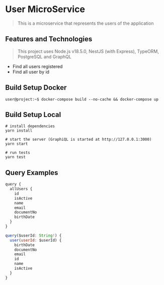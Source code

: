 # User MicroService
> This is a microservice that represents the users of the application

## Features and Technologies
> This project uses Node.js v18.5.0, NestJS (with Express), TypeORM, PostgreSQL and GraphQL

* Find all users registered
* Find all user by id

## Build Setup Docker
```console
user@project:~$ docker-compose build --no-cache && docker-compose up
```

## Build Setup Local
```
# install dependencies
yarn install

# start the server (GraphiQL is started at http://127.0.0.1:3000)
yarn start

# run tests
yarn test
```

## Query Examples

```js
query {
  allUsers {
    id
    isActive
    name
    email
    documentNo
    birthDate
  }
}
```

```js
query($userId: String!) {
  user(userId: $userId) {
    birthDate
    documentNo
    email
    id
    name
    isActive
  }
}
```
